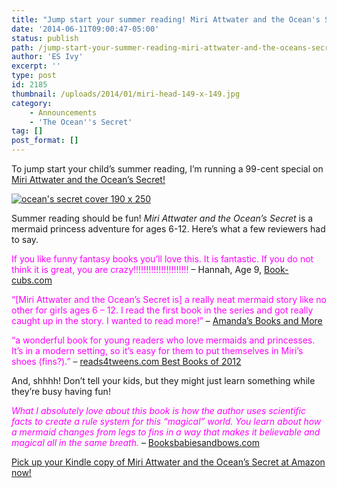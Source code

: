 ```yaml
---
title: "Jump start your summer reading! Miri Attwater and the Ocean's Secret 99-cent Sale!"
date: '2014-06-11T09:00:47-05:00'
status: publish
path: /jump-start-your-summer-reading-miri-attwater-and-the-oceans-secret-99-cent-sale
author: 'ES Ivy'
excerpt: ''
type: post
id: 2185
thumbnail: /uploads/2014/01/miri-head-149-x-149.jpg
category:
    - Announcements
    - 'The Ocean''s Secret'
tag: []
post_format: []
---
```

To jump start your child’s summer reading, I’m running a 99-cent special on [Miri Attwater and the Ocean’s Secret!](http://www.amazon.com/gp/product/B0087451I2/ref=as_li_qf_sp_asin_il_tl?ie=UTF8&camp=1789&creative=9325&creativeASIN=B0087451I2&linkCode=as2&tag=esiv-20&linkId=CH3XVEB7WDMWTFED)

[![ocean's secret cover 190 x 250](/uploads/2012/09/oceans-secret-cover-190-x-250.jpg "ebook sale")](http://www.amazon.com/gp/product/B0087451I2/ref=as_li_qf_sp_asin_il_tl?ie=UTF8&camp=1789&creative=9325&creativeASIN=B0087451I2&linkCode=as2&tag=esiv-20&linkId=CH3XVEB7WDMWTFED)

Summer reading should be fun! *Miri Attwater and the Ocean’s Secret* is a mermaid princess adventure for ages 6-12. Here’s what a few reviewers had to say.

<span style="color: #ff00ff;">If you like funny fantasy books you’ll love this. It is fantastic. If you do not think it is great, you are crazy!!!!!!!!!!!!!!!!!!!!!! </span>– Hannah, Age 9, [Book-cubs.com](http://www.book-cubs.com/2013/06/24/miri-attwater-and-the-oceans-secret-by-e-s-ivy/)

<span style="color: #ff00ff;">“\[Miri Attwater and the Ocean’s Secret is\] a really neat mermaid story like no other for girls ages 6 – 12. I read the first book in the series and got really caught up in the story. I wanted to read more!” </span>– [Amanda’s Books and More](http://abooksandmore.blogspot.com/2013/05/5-mermaid-ebooks-giveaway.html)

<span style="color: #ff00ff;">“a </span><span style="color: #333333;"><span style="color: #ff00ff;">wonderful book for young readers who love mermaids and princesses. It’s in a modern setting, so it’s easy for them to put themselves in Miri’s shoes (fins?).”</span> – [reads4tweens.com Best Books of 2012](http://reads4tweens.com/category/best-2012/)</span>

And, shhhh! Don’t tell your kids, but they might just learn something while they’re busy having fun!

*<span style="color: blue;"><span style="color: #ff00ff;">What I absolutely love about this book is how the author uses scientific facts to create a rule system for this “magical” world. You learn about how a mermaid changes from legs to fins in a way that makes it believable and magical all in the same breath.</span> </span>*– [Booksbabiesandbows.com](http://www.booksbabiesandbows.com/2013/05/miri-attwater-and-oceans-secret-by-es.html)

[Pick up your Kindle copy of Miri Attwater and the Ocean’s Secret at Amazon now!](http://www.amazon.com/gp/product/B0087451I2/ref=as_li_qf_sp_asin_il_tl?ie=UTF8&camp=1789&creative=9325&creativeASIN=B0087451I2&linkCode=as2&tag=esiv-20&linkId=CH3XVEB7WDMWTFED)